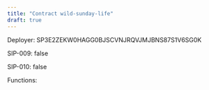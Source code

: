 ```yaml
---
title: "Contract wild-sunday-life"
draft: true
---
```

Deployer: SP3E2ZEKW0HAGG0BJSCVNJRQVJMJBNS87S1V6SG0K

SIP-009: false

SIP-010: false

Functions:

